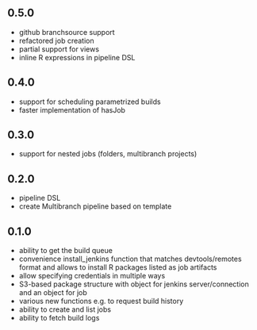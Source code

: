 ## 0.5.0

* github branchsource support
* refactored job creation
* partial support for views
* inline R expressions in pipeline DSL

## 0.4.0

* support for scheduling parametrized builds
* faster implementation of hasJob

## 0.3.0

* support for nested jobs (folders, multibranch projects)

## 0.2.0

* pipeline DSL
* create Multibranch pipeline based on template

## 0.1.0

* ability to get the build queue
* convenience install_jenkins function that matches devtools/remotes
  format and allows to install R packages listed as job artifacts
* allow specifying credentials in multiple ways
* S3-based package structure with object for jenkins server/connection and
  an object for job
* various new functions e.g. to request build history
* ability to create and list jobs
* ability to fetch build logs
